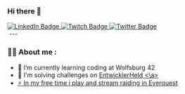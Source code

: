 ### Hi there 👋

<div id="badges">
  <a href="https://www.linkedin.com/in/heinz-ullrich-rings-542497103/">
    <img src="https://img.shields.io/badge/LinkedIn-blue?style=for-the-badge&logo=linkedin&logoColor=white" alt="LinkedIn Badge"/>
  </a>
  <a href="https://www.twitch.tv/caeadyen">
    <img src="https://img.shields.io/badge/Twitch-blue?style=for-the-badge&logo=twitch&logoColor=white" alt="Twitch Badge"/>
  </a>
  <a href="https://twitter.com/Caeadyen">
    <img src="https://img.shields.io/badge/Twitter-blue?style=for-the-badge&logo=twitter&logoColor=white" alt="Twitter Badge"/>
  </a>
</div>

<img src="https://komarev.com/ghpvc/?username=Caeadyen&style=flat-square&color=blue" alt=""/>
---

### :man_technologist: About me :

- 🌱 I’m currently learning coding at Wolfsburg 42
- 🔭 I'm solving challenges on  <a href="https://platform.entwicklerheld.de/publicprofile/1552f1b68a61424035404c162e0699dd"> EntwicklerHeld <\a>
- :zap: In my free time i play and stream raiding in Everquest
